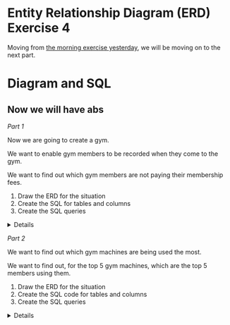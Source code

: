 
# Entity Relationship Diagram (ERD) Exercise 4

Moving from [the morning exercise yesterday](./erd-exercise-3.md), we will be moving on to the next part.

# Diagram and SQL

## Now we will have abs

*Part 1*

Now we are going to create a gym.

We want to enable gym members to be recorded when they come to the gym.

We want to find out which gym members are not paying their membership fees.


1. Draw the ERD for the situation
2. Create the SQL for tables and columns
3. Create the SQL queries

<details github-only><hint>Clicky Hint</hint>
Hint: Customer management system
</details>


*Part 2*

We want to find out which gym machines are being used the most.

We want to find out, for the top 5 gym machines, which are the top 5 members using them.

1. Draw the ERD for the situation
2. Create the SQL code for tables and columns
3. Create the SQL queries

<details github-only><hint>Clicky Hint</hint>
Hint: Joins, foreign keys, many to many
</details>

